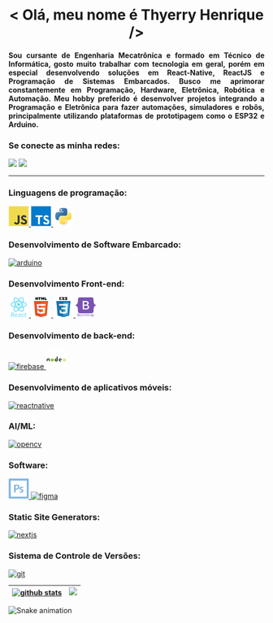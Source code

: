 <h1 align="center">< Olá, meu nome é Thyerry Henrique /></h1>
<h4 align="justify">Sou cursante de Engenharia Mecatrônica e formado em Técnico de Informática, gosto muito trabalhar com tecnologia em geral, porém em especial desenvolvendo soluções em React-Native, ReactJS e Programação de Sistemas Embarcados. Busco me aprimorar constantemente em Programação, Hardware, Eletrônica, Robótica e Automação. Meu hobby preferido é desenvolver projetos integrando a Programação e Eletrônica para fazer automações, simuladores e robôs, principalmente utilizando plataformas de prototipagem como o ESP32 e Arduino.</h4>

<div>

<p>
<h3 align="left">Se conecte as minha redes:</h3>
</p>

<p align="left">
  <a href = "mailto:thyerryhenriquecontato@gmail.com"><img src="https://img.shields.io/badge/-Gmail-%23333?style=for-the-badge&logo=gmail&logoColor=white" target="_blank"></a>
  <a href="https://www.linkedin.com/in/thyerry-henrique/" target="_blank"><img src="https://img.shields.io/badge/-LinkedIn-%230077B5?style=for-the-badge&logo=linkedin&logoColor=white" target="_blank"></a> 
</p>
</div>

---
<h3 align="left">Linguagens de programação:</h3>
 <a href="https://developer.mozilla.org/en-US/docs/Web/JavaScript" target="_blank" rel="noreferrer"> <img src="https://raw.githubusercontent.com/devicons/devicon/master/icons/javascript/javascript-original.svg" alt="javascript" width="40" height="40"/> </a>
 <a href="https://www.typescriptlang.org/" target="_blank" rel="noreferrer"> <img src="https://raw.githubusercontent.com/devicons/devicon/master/icons/typescript/typescript-original.svg" alt="typescript" width="40" height="40"/> </a> 
 <a href="https://www.python.org" target="_blank" rel="noreferrer"> <img src="https://raw.githubusercontent.com/devicons/devicon/master/icons/python/python-original.svg" alt="python" width="40" height="40"/> </a>
 
<h3 align="left">Desenvolvimento de Software Embarcado:</h3>
<a href="https://www.arduino.cc/" target="_blank" rel="noreferrer"> <img src="https://cdn.worldvectorlogo.com/logos/arduino-1.svg" alt="arduino" width="40" height="40"/> </a>

<h3 align="left">Desenvolvimento Front-end:</h3>
 <a href="https://reactjs.org/" target="_blank" rel="noreferrer"> <img src="https://raw.githubusercontent.com/devicons/devicon/master/icons/react/react-original-wordmark.svg" alt="react" width="40" height="40"/> </a>
  <a href="https://www.w3.org/html/" target="_blank" rel="noreferrer"> <img src="https://raw.githubusercontent.com/devicons/devicon/master/icons/html5/html5-original-wordmark.svg" alt="html5" width="40" height="40"/> </a>
   <a href="https://www.w3schools.com/css/" target="_blank" rel="noreferrer"> <img src="https://raw.githubusercontent.com/devicons/devicon/master/icons/css3/css3-original-wordmark.svg" alt="css3" width="40" height="40"/> </a> 
   <a href="https://getbootstrap.com" target="_blank" rel="noreferrer"> <img src="https://raw.githubusercontent.com/devicons/devicon/master/icons/bootstrap/bootstrap-plain-wordmark.svg" alt="bootstrap" width="40" height="40"/> </a> 
   
<h3 align="left">Desenvolvimento de back-end:</h3>
 <a href="https://firebase.google.com/" target="_blank" rel="noreferrer"> <img src="https://www.vectorlogo.zone/logos/firebase/firebase-icon.svg" alt="firebase" width="40" height="40"/> </a> 
 <a href="https://nodejs.org" target="_blank" rel="noreferrer"> <img src="https://raw.githubusercontent.com/devicons/devicon/master/icons/nodejs/nodejs-original-wordmark.svg" alt="nodejs" width="40" height="40"/> </a> 
 
<h3 align="left">Desenvolvimento de aplicativos móveis:</h3>
 <a href="https://reactnative.dev/" target="_blank" rel="noreferrer"> <img src="https://reactnative.dev/img/header_logo.svg" alt="reactnative" width="40" height="40"/> </a>
 
<h3 align="left">AI/ML:</h3>
 <a href="https://opencv.org/" target="_blank" rel="noreferrer"> <img src="https://www.vectorlogo.zone/logos/opencv/opencv-icon.svg" alt="opencv" width="40" height="40"/> </a> 
 
<h3 align="left">Software:</h3>
  <a href="https://www.photoshop.com/en" target="_blank" rel="noreferrer"> <img src="https://raw.githubusercontent.com/devicons/devicon/master/icons/photoshop/photoshop-line.svg" alt="photoshop" width="40" height="40"/> </a> 
  <a href="https://www.figma.com/" target="_blank" rel="noreferrer"> <img src="https://www.vectorlogo.zone/logos/figma/figma-icon.svg" alt="figma" width="40" height="40"/> </a>
 
<h3 align="left">Static Site Generators:</h3>
 <a href="https://nextjs.org/" target="_blank" rel="noreferrer"> <img src="https://cdn.worldvectorlogo.com/logos/nextjs-2.svg" alt="nextjs" width="40" height="40"/> </a> 
 
<h3 align="left">Sistema de Controle de Versões:</h3>
 <a href="https://git-scm.com/" target="_blank" rel="noreferrer"> <img src="https://www.vectorlogo.zone/logos/git-scm/git-scm-icon.svg" alt="git" width="40" height="40"/> </a> 
  

 
</p>


| <a href="https://github.com/thyerryhenrique/github-readme-stats"><img align="center" src="https://github-readme-stats.vercel.app/api?username=thyerryhenrique&show_icons=true&include_all_commits=true&theme=light&hide_border=true&include_all_commits=true&count_private=true" alt=" github stats" /></a> | <img height="180em" src="https://github-readme-stats.vercel.app/api/top-langs/?username=thyerryhenrique&layout=compact&langs_count=7&theme=light"/> |
| ------------- | ------------- |



<div> 
 
  ![Snake animation](https://github.com/thyerryhenrique/thyerryhenrique/blob/output/github-contribution-grid-snake.svg)
 
</div>  
